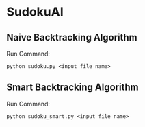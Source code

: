 SudokuAI
==============

Naive Backtracking Algorithm
----------------------------

Run Command:

	python sudoku.py <input file name>


Smart Backtracking Algorithm
----------------------------------

Run Command:

	python sudoku_smart.py <input file name>
